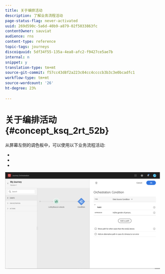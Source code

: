 ```yaml
---
title: 关于编排活动
description: 了解业务流程活动
page-status-flag: never-activated
uuid: 269d590c-5a6d-40b9-a879-02f5033863fc
contentOwner: sauviat
audience: rns
content-type: reference
topic-tags: journeys
discoiquuid: 5df34f55-135a-4ea8-afc2-f9427ce5ae7b
internal: n
snippet: y
translation-type: tm+mt
source-git-commit: f57cc43d8f2a223c04cc4ccccb3b3c3e0bcadfc1
workflow-type: tm+mt
source-wordcount: '26'
ht-degree: 23%

---
```



# 关于编排活动 {#concept_ksq_2rt_52b}

从屏幕左侧的调色板中，可以使用以下业务流程活动:

* [](../building-journeys/condition-activity.md)
* [](../building-journeys/end-activity.md)
* [](../building-journeys/wait-activity.md)

![](../assets/journey49.png)
